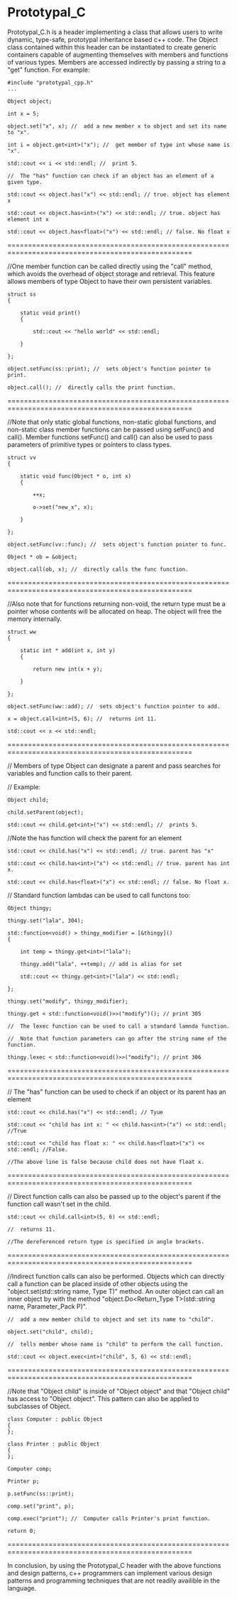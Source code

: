 Prototypal_C
============

 Prototypal_C.h is a header implementing a class that allows users to write dynamic, type-safe, prototypal inheritance based c++ code. The Object class contained within this header can be instantiated to create generic containers capable of augmenting themselves with members and functions of various types. Members are accessed indirectly by passing a string to a "get" function. For example: 

    #include "prototypal_cpp.h"
    ...
    
    Object object;
    
    int x = 5;
    
    object.set("x", x); //  add a new member x to object and set its name to "x".
    
    int i = object.get<int>("x"); //  get member of type int whose name is "x".
    
    std::cout << i << std::endl; //  print 5.
    
    //  The "has" function can check if an object has an element of a given type.
    
    std::cout << object.has("x") << std::endl; // true. object has element x
    
    std::cout << object.has<int>("x") << std::endl; // true. object has element int x
    
    std::cout << object.has<float>("x") << std::endl; // false. No float x
  
 
===================================================================================================

  
//One member function can be called directly using the "call" method, which avoids the overhead of object storage and retrieval. This feature allows members of type Object to have their own persistent variables.

    struct ss
    {
    
        static void print()
        {
        
            std::cout << "hello world" << std::endl;
            
        }
        
    };
    
    object.setFunc(ss::print); //  sets object's function pointer to print.
    
    object.call(); //  directly calls the print function.
  
 
===================================================================================================

  
//Note that only static global functions, non-static global functions, and non-static class member functions can be passed using setFunc() and call(). Member functions setFunc() and call() can also be used to pass parameters of primitive types or pointers to class types. 


    struct vv
    {

        static void func(Object * o, int x)
        {
        
            ++x;
            
            o->set("new_x", x);
            
        }
        
    };
    
    object.setFunc(vv::func); //  sets object's function pointer to func.
    
    Object * ob = &object;
    
    object.call(ob, x); //  directly calls the func function.
    
===================================================================================================

  
//Also note that for functions returning non-void, the return type must be a pointer whose contents will be allocated on heap. The object will free the memory internally.

    struct ww
    {

        static int * add(int x, int y)
        {
        
            return new int(x + y);
            
        }
        
    };
    
    object.setFunc(ww::add); //  sets object's function pointer to add.
    
    x = object.call<int>(5, 6); //  returns int 11.
    
    std::cout << x << std::endl;
    
  
===================================================================================================

  
//  Members of type Object can designate a parent and pass searches for variables and function calls to their parent.

//  Example:
    
    Object child;
    
    child.setParent(object);
    
    std::cout << child.get<int>("x") << std::endl; //  prints 5.
    
 //Note the has function will check the parent for an element
    
    std::cout << child.has("x") << std::endl; // true. parent has "x"
    
    std::cout << child.has<int>("x") << std::endl; // true. parent has int x.
    
    std::cout << child.has<float>("x") << std::endl; // false. No float x.
  
//  Standard function lambdas can be used to call functons too:
      
    Object thingy;
    
    thingy.set("lala", 304);
    
    std::function<void() > thingy_modifier = [&thingy]()
    {
    
        int temp = thingy.get<int>("lala");
        
        thingy.add("lala", ++temp); // add is alias for set
        
        std::cout << thingy.get<int>("lala") << std::endl;
        
    };
    
    thingy.set("modify", thingy_modifier);
    
    thingy.get < std::function<void()>>("modify")(); // print 305

    //  The lexec function can be used to call a standard lamnda function.
    
    //  Note that function parameters can go after the string name of the function.
    
    thingy.lexec < std::function<void()>>("modify"); // print 306
    
===================================================================================================

// The "has" function can be used to check if an object or its parent has an element

    std::cout << child.has("x") << std::endl; // Tyue
    
    std::cout << "child has int x: " << child.has<int>("x") << std::endl; //True
    
    std::cout << "child has float x: " << child.has<float>("x") << std::endl; //False.
    
    //The above line is false because child does not have float x.
    
===================================================================================================

  
// Direct function calls can also be passed up to the object's parent if the function call wasn't set in the child.

    std::cout << child.call<int>(5, 6) << std::endl; 
    
    //  returns 11. 
    
    //The dereferenced return type is specified in angle brackets.
    
===================================================================================================

  
//Indirect function calls can also be performed. Objects which can directly call a function can be placed inside of other objects using the "object.set(std::string name, Type T)" method. An outer object can call an inner object by with the method "object.Do<Return_Type T>(std::string name, Parameter_Pack P)". 

    //  add a new member child to object and set its name to "child".
    
    object.set("child", child);
    
    //  tells member whose name is "child" to perform the call function.
    
    std::cout << object.exec<int>("child", 5, 6) << std::endl;
  
 
===================================================================================================

  
  //Note that "Object child" is inside of "Object object" and that "Object child" has access to "Object object". This pattern can also be applied to subclasses of Object. 

    class Computer : public Object
    {
    };

    class Printer : public Object
    {
    };
    
    Computer comp;
    
    Printer p;
    
    p.setFunc(ss::print);
    
    comp.set("print", p);
    
    comp.exec("print"); //  Computer calls Printer's print function.
    
    return 0;
  
 
===================================================================================================

  
 In conclusion, by using the Prototypal_C header with the above functions and design patterns, c++ programmers can implement various design patterns and programming techniques that are not readily availible in the language. 
